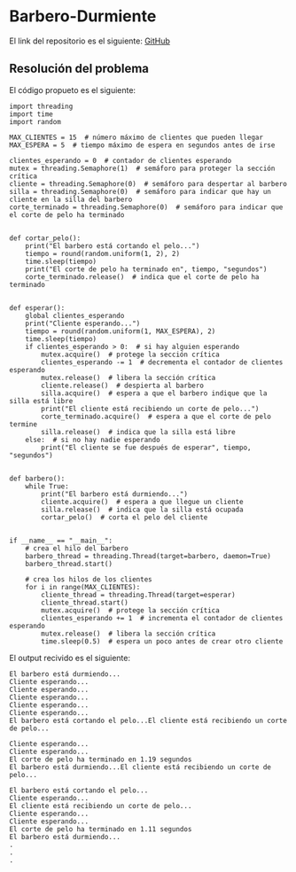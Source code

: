 # Barbero-Durmiente

El link del repositorio es el siguiente: [GitHub](https://github.com/alexlomu/Barbero-Durmiente)

## Resolución del problema

El código propueto es el siguiente:

    import threading
    import time
    import random

    MAX_CLIENTES = 15  # número máximo de clientes que pueden llegar
    MAX_ESPERA = 5  # tiempo máximo de espera en segundos antes de irse

    clientes_esperando = 0  # contador de clientes esperando
    mutex = threading.Semaphore(1)  # semáforo para proteger la sección crítica
    cliente = threading.Semaphore(0)  # semáforo para despertar al barbero
    silla = threading.Semaphore(0)  # semáforo para indicar que hay un cliente en la silla del barbero
    corte_terminado = threading.Semaphore(0)  # semáforo para indicar que el corte de pelo ha terminado


    def cortar_pelo():
        print("El barbero está cortando el pelo...")
        tiempo = round(random.uniform(1, 2), 2)
        time.sleep(tiempo)
        print("El corte de pelo ha terminado en", tiempo, "segundos")
        corte_terminado.release()  # indica que el corte de pelo ha terminado


    def esperar():
        global clientes_esperando
        print("Cliente esperando...")
        tiempo = round(random.uniform(1, MAX_ESPERA), 2)
        time.sleep(tiempo)
        if clientes_esperando > 0:  # si hay alguien esperando
            mutex.acquire()  # protege la sección crítica
            clientes_esperando -= 1  # decrementa el contador de clientes esperando
            mutex.release()  # libera la sección crítica
            cliente.release()  # despierta al barbero
            silla.acquire()  # espera a que el barbero indique que la silla está libre
            print("El cliente está recibiendo un corte de pelo...")
            corte_terminado.acquire()  # espera a que el corte de pelo termine
            silla.release()  # indica que la silla está libre
        else:  # si no hay nadie esperando
            print("El cliente se fue después de esperar", tiempo, "segundos")


    def barbero():
        while True:
            print("El barbero está durmiendo...")
            cliente.acquire()  # espera a que llegue un cliente
            silla.release()  # indica que la silla está ocupada
            cortar_pelo()  # corta el pelo del cliente


    if __name__ == "__main__":
        # crea el hilo del barbero
        barbero_thread = threading.Thread(target=barbero, daemon=True)
        barbero_thread.start()

        # crea los hilos de los clientes
        for i in range(MAX_CLIENTES):
            cliente_thread = threading.Thread(target=esperar)
            cliente_thread.start()
            mutex.acquire()  # protege la sección crítica
            clientes_esperando += 1  # incrementa el contador de clientes esperando
            mutex.release()  # libera la sección crítica
            time.sleep(0.5)  # espera un poco antes de crear otro cliente
           
           
           
           
           
El output recivido es el siguiente:
    
    El barbero está durmiendo...
    Cliente esperando...
    Cliente esperando...
    Cliente esperando...
    Cliente esperando...
    Cliente esperando...
    El barbero está cortando el pelo...El cliente está recibiendo un corte de pelo...

    Cliente esperando...
    Cliente esperando...
    El corte de pelo ha terminado en 1.19 segundos
    El barbero está durmiendo...El cliente está recibiendo un corte de pelo...

    El barbero está cortando el pelo...
    Cliente esperando...
    El cliente está recibiendo un corte de pelo...
    Cliente esperando...
    Cliente esperando...
    El corte de pelo ha terminado en 1.11 segundos
    El barbero está durmiendo...
    .
    .
    .
